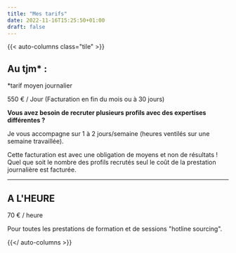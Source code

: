 ```yaml
---
title: "Mes tarifs"
date: 2022-11-16T15:25:50+01:00
draft: false
---
```


{{< auto-columns class="tile" >}}
## Au tjm* :

*tarif moyen journalier

550 € / Jour
(Facturation en fin du mois ou à 30 jours)


**Vous avez besoin de recruter plusieurs profils avec des expertises différentes ?**

Je vous accompagne sur 1 à 2 jours/semaine (heures ventilés sur une semaine travaillée).

Cette facturation est avec une obligation de moyens et non de résultats ! Quel que soit le nombre des profils recrutés seul le coût de la prestation journalière est facturée.

----
## A L'HEURE

70 € / heure

Pour toutes les prestations de formation et de sessions "hotline sourcing".

{{</ auto-columns >}}